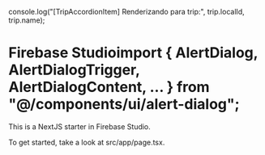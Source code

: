 console.log("[TripAccordionItem] Renderizando para trip:", trip.localId, trip.name);
# Firebase Studioimport { AlertDialog, AlertDialogTrigger, AlertDialogContent, ... } from "@/components/ui/alert-dialog";


This is a NextJS starter in Firebase Studio.

To get started, take a look at src/app/page.tsx.
